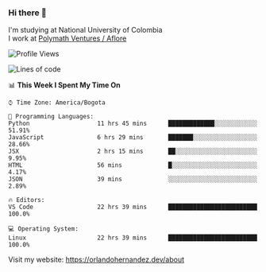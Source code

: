 ### Hi there 👋


<!--**AR4Z/AR4Z** is a ✨ _special_ ✨ repository because its `README.md` (this file) appears on your GitHub profile.

Here are some ideas to get you started:-->
I'm studying at National University of Colombia
<br>
I work at <a href="https://www.aflore.co/">Polymath Ventures / Aflore</a>
<br>

<!--START_SECTION:waka-->
![Profile Views](http://img.shields.io/badge/Profile%20Views-0-blue)

![Lines of code](https://img.shields.io/badge/From%20Hello%20World%20I%27ve%20Written-3.3%20million%20lines%20of%20code-blue)

📊 **This Week I Spent My Time On** 

```text
⌚︎ Time Zone: America/Bogota

💬 Programming Languages: 
Python                   11 hrs 45 mins      █████████████░░░░░░░░░░░░   51.91% 
JavaScript               6 hrs 29 mins       ███████░░░░░░░░░░░░░░░░░░   28.66% 
JSX                      2 hrs 15 mins       ██░░░░░░░░░░░░░░░░░░░░░░░   9.95% 
HTML                     56 mins             █░░░░░░░░░░░░░░░░░░░░░░░░   4.17% 
JSON                     39 mins             ░░░░░░░░░░░░░░░░░░░░░░░░░   2.89%

🔥 Editors: 
VS Code                  22 hrs 39 mins      █████████████████████████   100.0%

💻 Operating System: 
Linux                    22 hrs 39 mins      █████████████████████████   100.0%

```


<!--END_SECTION:waka-->


Visit my website: https://orlandohernandez.dev/about

